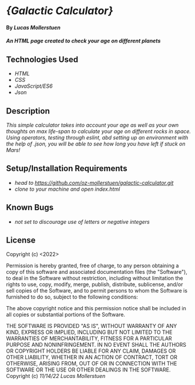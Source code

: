# _{Galactic Calculator}_

#### By _**Lucas Mollerstuen**_

#### _An HTML page created to check your age on different planets_

## Technologies Used

* _HTML_
* _CSS_
* _JavaScript/ES6_
* _Json_

## Description

_This simple calculator takes into account your age as well as your own thoughts on max life-span to calculate your age on different rocks in space. Using operators, testing through eslint, abd setting up an environment with the help of .json, you will be able to see how long you have left if stuck on Mars!_

## Setup/Installation Requirements

* _head to https://github.com/oz-mollerstuen/galactic-calculator.git_
* _clone to your machine and open index.html_

## Known Bugs

* _not set to discourage use of letters or negative integers_

## License

Copyright (c) <2022> <Lucas Mollerstuen>

Permission is hereby granted, free of charge, to any person obtaining a copy
of this software and associated documentation files (the "Software"), to deal
in the Software without restriction, including without limitation the rights
to use, copy, modify, merge, publish, distribute, sublicense, and/or sell
copies of the Software, and to permit persons to whom the Software is
furnished to do so, subject to the following conditions:

The above copyright notice and this permission notice shall be included in all
copies or substantial portions of the Software.

THE SOFTWARE IS PROVIDED "AS IS", WITHOUT WARRANTY OF ANY KIND, EXPRESS OR
IMPLIED, INCLUDING BUT NOT LIMITED TO THE WARRANTIES OF MERCHANTABILITY,
FITNESS FOR A PARTICULAR PURPOSE AND NONINFRINGEMENT. IN NO EVENT SHALL THE
AUTHORS OR COPYRIGHT HOLDERS BE LIABLE FOR ANY CLAIM, DAMAGES OR OTHER
LIABILITY, WHETHER IN AN ACTION OF CONTRACT, TORT OR OTHERWISE, ARISING FROM,
OUT OF OR IN CONNECTION WITH THE SOFTWARE OR THE USE OR OTHER DEALINGS IN THE
SOFTWARE.
Copyright (c) _11/14/22_ _Lucas Mollerstuen_